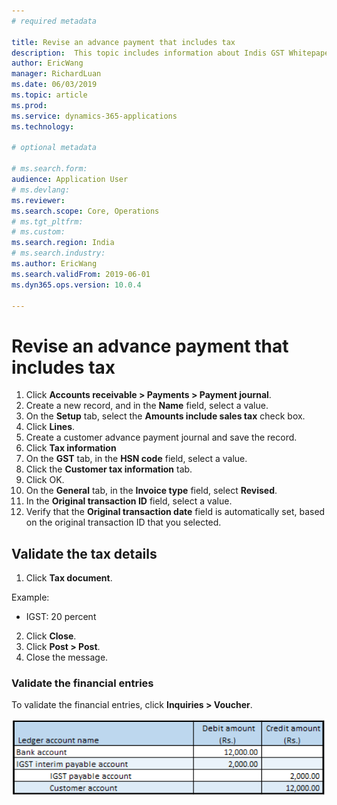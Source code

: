 ```yaml
---
# required metadata

title: Revise an advance payment that includes tax
description:  This topic includes information about Indis GST Whitepaper in Microsoft Dynamics 365 for Finance and Operations.
author: EricWang
manager: RichardLuan
ms.date: 06/03/2019
ms.topic: article
ms.prod: 
ms.service: dynamics-365-applications
ms.technology: 

# optional metadata

# ms.search.form: 
audience: Application User
# ms.devlang: 
ms.reviewer: 
ms.search.scope: Core, Operations
# ms.tgt_pltfrm: 
# ms.custom: 
ms.search.region: India
# ms.search.industry: 
ms.author: EricWang
ms.search.validFrom: 2019-06-01
ms.dyn365.ops.version: 10.0.4

---
```


# Revise an advance payment that includes tax

1. Click **Accounts receivable > Payments > Payment journal**.
2. Create a new record, and in the **Name** field, select a value.
3. On the **Setup** tab, select the **Amounts include sales tax** check box.
4. Click **Lines**.
5. Create a customer advance payment journal and save the record.
6. Click **Tax information**
7. On the **GST** tab, in the **HSN code** field, select a value.
8. Click the **Customer tax information** tab.
9. Click OK.
10. On the **General** tab, in the **Invoice type** field, select **Revised**.
11. In the **Original transaction ID** field, select a value.
12. Verify that the **Original transaction date** field is automatically set, based on the original transaction ID that you selected.

## Validate the tax details

1. Click **Tax document**.

Example:

- IGST: 20 percent

2. Click **Close**.
3. Click **Post > Post**.
4. Close the message.

### Validate the financial entries

To validate the financial entries, click **Inquiries > Voucher**.

![](media/Annotation-2019-05-21-132745.png)



